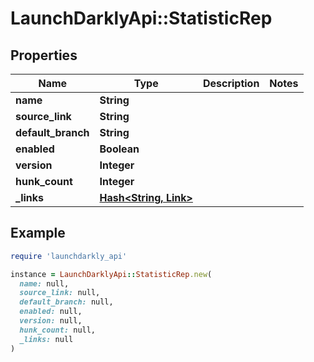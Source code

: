 # LaunchDarklyApi::StatisticRep

## Properties

| Name | Type | Description | Notes |
| ---- | ---- | ----------- | ----- |
| **name** | **String** |  |  |
| **source_link** | **String** |  |  |
| **default_branch** | **String** |  |  |
| **enabled** | **Boolean** |  |  |
| **version** | **Integer** |  |  |
| **hunk_count** | **Integer** |  |  |
| **_links** | [**Hash&lt;String, Link&gt;**](Link.md) |  |  |

## Example

```ruby
require 'launchdarkly_api'

instance = LaunchDarklyApi::StatisticRep.new(
  name: null,
  source_link: null,
  default_branch: null,
  enabled: null,
  version: null,
  hunk_count: null,
  _links: null
)
```

